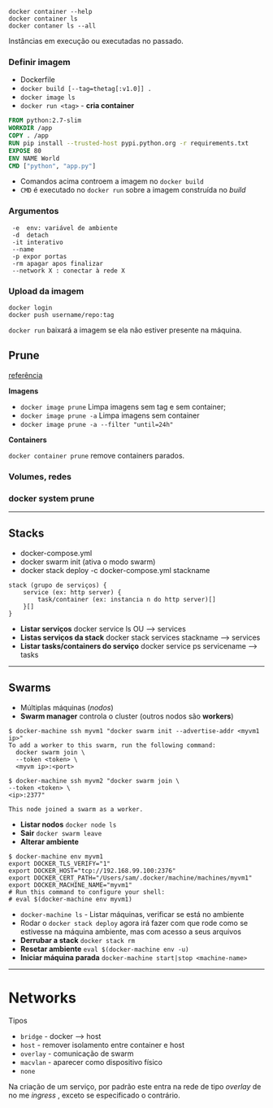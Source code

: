 ```
docker container --help
docker container ls
docker contaner ls --all
```

Instâncias em execução ou executadas no passado.

### Definir imagem

- Dockerfile
- `docker build [--tag=thetag[:v1.0]] .`
- `docker image ls`
- `docker run <tag>` - **cria container**

```Dockerfile
FROM python:2.7-slim
WORKDIR /app
COPY . /app
RUN pip install --trusted-host pypi.python.org -r requirements.txt
EXPOSE 80
ENV NAME World
CMD ["python", "app.py"]
```

- Comandos acima controem a imagem no `docker build`
- `CMD` é executado no `docker run` sobre a imagem construída no _build_

### Argumentos

```
 -e  env: variável de ambiente
 -d  detach
 -it interativo
 --name
 -p expor portas
 -rm apagar apos finalizar
 --network X : conectar à rede X
```



### Upload da imagem

```
docker login
docker push username/repo:tag
```

`docker run` baixará a imagem se ela não estiver presente na máquina.

## Prune

[referência](https://docs.docker.com/engine/reference/commandline/image_prune/)

**Imagens**

- `docker image prune` Limpa imagens sem tag e sem container;
- `docker image prune -a` Limpa imagens sem container
- `docker image prune -a --filter "until=24h"`

**Containers**

`docker container prune` remove containers parados.

### Volumes, redes

### docker system prune

---

## Stacks

- docker-compose.yml
- docker swarm init (ativa o modo swarm)
- docker stack deploy -c docker-compose.yml stackname

```
stack (grupo de serviços) {
	service (ex: http server) {
		task/container (ex: instancia n do http server)[]
	}[]
}
```

- **Listar serviços** docker service ls OU --> services
- **Listas serviços da stack** docker stack services stackname --> services
- **Listar tasks/containers do serviço** docker service ps servicename --> tasks

---

## Swarms

- Múltiplas máquinas (_nodos_)
- **Swarm manager** controla o cluster (outros nodos são **workers**)

```shell
$ docker-machine ssh myvm1 "docker swarm init --advertise-addr <myvm1 ip>"
To add a worker to this swarm, run the following command:
  docker swarm join \
  --token <token> \
  <myvm ip>:<port>

$ docker-machine ssh myvm2 "docker swarm join \
--token <token> \
<ip>:2377"

This node joined a swarm as a worker.
```

- **Listar nodos** `docker node ls`
- **Sair** `docker swarm leave`
- **Alterar ambiente**

```shell
$ docker-machine env myvm1
export DOCKER_TLS_VERIFY="1"
export DOCKER_HOST="tcp://192.168.99.100:2376"
export DOCKER_CERT_PATH="/Users/sam/.docker/machine/machines/myvm1"
export DOCKER_MACHINE_NAME="myvm1"
# Run this command to configure your shell:
# eval $(docker-machine env myvm1)
```

- `docker-machine ls` - Listar máquinas, verificar se está no ambiente
- Rodar o `docker stack deploy` agora irá fazer com que rode como se estivesse na máquina ambiente, mas com acesso a seus arquivos
- **Derrubar a stack** `docker stack rm`
- **Resetar ambiente** `eval $(docker-machine env -u)`
- **Iniciar máquina parada** `docker-machine start|stop <machine-name>`

---

# Networks

Tipos

- `bridge` - docker --> host
- `host` - remover isolamento entre container e host
- `overlay` - comunicação de swarm
- `macvlan` - aparecer como dispositivo físico
- `none`

Na criação de um serviço, por padrão este entra na rede de tipo _overlay_  de no me _ingress_ , exceto se especificado o contrário.